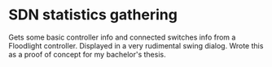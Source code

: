 # SDN statistics gathering
Gets some basic controller info and connected switches info from a Floodlight controller. Displayed in a very rudimental swing
dialog. Wrote this as a proof of concept for my bachelor's thesis.
